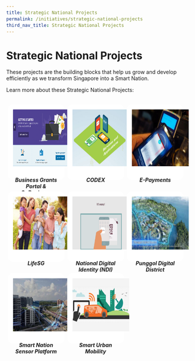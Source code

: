 ```yaml
---
title: Strategic National Projects
permalink: /initiatives/strategic-national-projects
third_nav_title: Strategic National Projects
---
```

# Strategic National Projects

These projects are the building blocks that help us grow and develop efficiently as we transform Singapore into a Smart Nation.

Learn more about these Strategic National Projects:

<style>
/*--------------------------------------------------------------
CODE FROM MSE: START OF policies PAGE CARDS FLEXBOX LAYOUT AND STYLES
--------------------------------------------------------------*/

/* refrain from using pure img selector as it changes the MSE logo size */
#policies-container > section > div > a > img {
    display: block;
    border: 0;
    width: 100%;
    height: 75%;
    padding: 1em;
    border-radius: 15px 15px 0px 0px;
}

.card {
    flex: 1 0 500px;
    box-sizing: border-box;
    margin: 1rem .25em;
    background: white;
    margin-bottom: 1em;
    /* border: 0.13em solid rgba(0,0,0,.2); */
    border-radius: 15px;
    /* box-shadow: 2px 2px 6px 0px  rgba(0,0,0,0.3); */
}

.card a {
  color: inherit;
  text-decoration: none; /* no underline */
}

.card-content h6 {
    padding: .5em;
    margin-top: 0.5em;
    margin-bottom: .5em;
    font-weight: bold;
    color: inherit;
    text-decoration: none;
}

.card:hover {
    transition: all 0.0s ease-out;
    box-shadow: 0px 4px 8px rgba(38, 38, 38, 0.2);
    /* top: -4px; */
    border: 2px solid #cccccc;
    background-color: white;
    margin-top: 0.5em;
    margin-bottom: .5em;
  }

.card a:hover {
  color: black;
  text-decoration: none; /* no underline */
}

/* Flexbox stuff */

.cards {
    display: flex;
    flex-wrap: wrap;
    margin: 0 auto;
    /* padding: 0 1em; */
    text-align: center;
 }

@media screen and (min-width: 40em) {
    .card {
       max-width: calc(50% -  1em);
    }
}

@media screen and (min-width: 60em) {
    .card {
        max-width: calc(33% - 1em);
    }
}

@media screen and (min-width: 52em) {
    .img {
        max-width: 52em;
    }
}

@media screen and (max-width : 480px) {
	.card { 
        max-width: 100%; }
}

/*--------------------------------------------------------------
CODE FROM MSE: END OF policies PAGE CARDS FLEXBOX LAYOUT AND STYLES
--------------------------------------------------------------*/
</style>

<main id="policies-container">
<section class="cards">
    <div class="card">
        <a href="/initiatives/strategic-national-projects/business-grants-gobusiness-licensing">
                <img src="/images/initiatives/business-grants-gobusiness.png">
            <div class="card-content">
                <h6>Business Grants Portal & GoBusiness Licensing</h6>
            </div><!-- .card-content -->
        </a>
    </div><!-- .card -->
	<div class="card">
        <a href="/initiatives/strategic-national-projects/codex">
                <img src="/images/initiatives/overview-pages/codex.png">
            <div class="card-content">
                <h6>CODEX</h6>
            </div><!-- .card-content -->
        </a>
    </div><!-- .card -->
        <div class="card">
        <a href="/initiatives/strategic-national-projects/e-payments">
                <img src="/images/initiatives/overview-pages/e-payments.png">
            <div class="card-content">
                <h6>E-Payments</h6>
            </div><!-- .card-content -->
        </a>
    </div><!-- .card -->
    <div class="card">
        <a href="/initiatives/strategic-national-projects/lifesg">
                <img src="/images/initiatives/overview-pages/LifeSG.png">
            <div class="card-content">
                <h6>LifeSG</h6>
            </div><!-- .card-content -->
        </a>
    </div><!-- .card -->
    <div class="card">
        <a href="/initiatives/strategic-national-projects/national-digital-identity">
                <img src="/images/initiatives/overview-pages/national-digital-identity.png">
            <div class="card-content">
                <h6>National Digital Identity (NDI)</h6>
            </div><!-- .card-content -->
        </a>
    </div><!-- .card -->
	  <div class="card">
        <a href="/initiatives/strategic-national-projects/punggol-digital-district">
                <img src="/images/initiatives/overview-pages/punggol-digital-district.png">
            <div class="card-content">
                <h6>Punggol Digital District</h6>
            </div><!-- .card-content -->
        </a>
    </div><!-- .card -->
    <div class="card">
        <a href="/initiatives/strategic-national-projects/smart-nation-sensor-platform">
                <img src="/images/initiatives/overview-pages/smart-nation-sensor-platform.png">
            <div class="card-content">
                <h6>Smart Nation Sensor Platform</h6>
            </div><!-- .card-content -->
        </a>
    </div><!-- .card -->
    <div class="card">
        <a href="/initiatives/strategic-national-projects/smart-urban-mobility">
                <img src="/images/initiatives/overview-pages/smart-urban-mobility.png">
            <div class="card-content">
                <h6>Smart Urban Mobility</h6>
            </div><!-- .card-content -->
        </a>
    </div><!-- .card -->
</section><!-- .cards -->



</main>